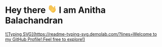 # Hey there  <img src="https://raw.githubusercontent.com/ABSphreak/ABSphreak/master/gifs/Hi.gif" width="30px"> I am Anitha Balachandran
[![Typing SVG](https://readme-typing-svg.demolab.com/?lines=Welcome to my GitHub Profile!;Feel free to explore!)](https://git.io/typing-svg)
<!--
**Anitha-Balachandran/Anitha-Balachandran** is a ✨ _special_ ✨ repository because its `README.md` (this file) appears on your GitHub profile.

Here are some ideas to get you started:

- 🔭 I’m currently working on ...
- 🌱 I’m currently learning ...
- 👯 I’m looking to collaborate on ...
- 🤔 I’m looking for help with ...
- 💬 Ask me about ...
- 📫 How to reach me: ...
- 😄 Pronouns: ...
- ⚡ Fun fact: ...
-->

